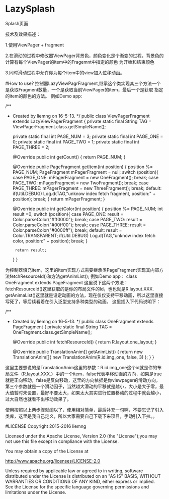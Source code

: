 # LazySplash
Splash页面

  技术及效果描述：
  
  1.使用ViewPager + fragment
  
  2.在滑动的过程中修改器ViewPager背景色，颜色变化是个渐变的过程，背景色的计算有每个ViewPager的item中的Fragemnt中指定的颜色
  为开始和结束颜色
  
  3.同时滑动过程中允许你为每个item中的view加入位移动画。

#How to use?
控制器LazyViewPagrFragment,继承这个类实现其三个方法一个是获取Fragment数量，一个是获取当前ViewPager的item，最后一个是获取
指定的item的颜色的方法。
例如Demo app:


/**
 * Created by liemng on 16-5-13.
 */
public class ViewPagerFragment extends LazyViewPagerFragment {
    private static final String TAG = ViewPagerFragment.class.getSimpleName();

    private static final int PAGE_NUM = 3;
    private static final int PAGE_ONE = 0;
    private static final int PAGE_TWO = 1;
    private static final int PAGE_THREE = 2;
    
    @Override
    public int getCount() {
        return PAGE_NUM;
    }
    
    @Override
    public PageFragment getItem(int position) {
        position %= PAGE_NUM;
        PageFragment mPagerFragment = null;
        switch (position){
            case PAGE_ONE:
                mPagerFragment = new OneFragment();
                break;
            case PAGE_TWO:
                mPagerFragment = new TwoFragment();
                break;
            case PAGE_THREE:
                mPagerFragment = new ThreeFragment();
                break;
            default:
                if(Util.DEBUG)
                    Log.d(TAG,"unknow index fetch fragment, position:" + position);
                break;
        }
        return mPagerFragment;
    }
    
    @Override
    public int getColor(int position) {
        position %= PAGE_NUM;
        int result =0;
        switch (position){
            case PAGE_ONE:
                result = Color.parseColor("#ff0000");
                break;
            case PAGE_TWO:
                result = Color.parseColor("#00ff00");
                break;
            case PAGE_THREE:
                result = Color.parseColor("#0000ff");
                break;
            default:
                result = Color.TRANSPARENT;
                if(Util.DEBUG)
                    Log.d(TAG,"unknow index fetch color, position:" + position);
                break;
        }
        
        return result;
    }
}
  
为控制器填充item，这里的item实现方式需要继承类PageFragment实现其内部方法fetchResourceId()和方法getAnimList();
例如Demo app：
    class OneFragment extends PageFragment 
这里说下这两个方法：
fetchResourceId()这里获取的是你的布局文件的Id，也也就是R.layout.XXX.
getAnimaList()这里就是设定动画的方法，现在仅仅支持平移动画，所以这里直接写死了，等后续看着在引入泛型支持多种类型的动画。
这里插入下代码说明下：

  /**
   * Created by liemng on 16-5-13.
   */
  public class OneFragment extends PageFragment {
      private static final String TAG = OneFragment.class.getSimpleName();
  
      @Override
      public int fetchResourceId() {
          return R.layout.one_layout;
      }
  
      @Override
      public TranslationAnim[] getAnimList() {
          return new TranslationAnim[]{
              new TranslationAnim(R.id.img_one, false, 3)
          };
      }
  }

这里主要想说的是TranslationAnim这里的参数：R.id.img_one这个id就是你的布局文件（R.layout.XXX.）中的一个item，false代表平移动画的方向，如果是true就是正向移动，false是反向移动，这里的方向依据是你viewpager的滑动方向，第三个参数就是一个滑动因子，当然越大滑动的平移就是越小，大小是大于零，最大值暂时未设置，最好不要太大，如果太大其实进行位置移动的过程中就会越小，过大自然也就看不出移动效果了。
      
使用按照以上两步骤就阔以了，使用相对简单，最后补充一句啊，不要忘记了引入类库，这里是我自己定义，所以大家需要自己下载下来项目，手动引入下拉。。
      
      
    
    
#LICENSE
Copyright 2015-2016 liemng

Licensed under the Apache License, Version 2.0 (the "License");you may not use this file except in compliance with the License.

You may obtain a copy of the License at

http://www.apache.org/licenses/LICENSE-2.0

Unless required by applicable law or agreed to in writing, software distributed under the License is distributed on an "AS IS" BASIS, WITHOUT WARRANTIES OR CONDITIONS OF ANY KIND, either express or implied. See the License for the specific language governing permissions and limitations under the License.
  
